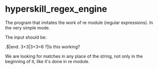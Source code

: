 # hyperskill_regex_engine
The program that imitates the work of re module (regular expressions). In the very simple mode.

The input should be:

\.$|end.
3\+3|3+3=6
\?|Is this working?

We are looking for matches in any place of the string, not only in the beginning of it, like it's done in re module.
